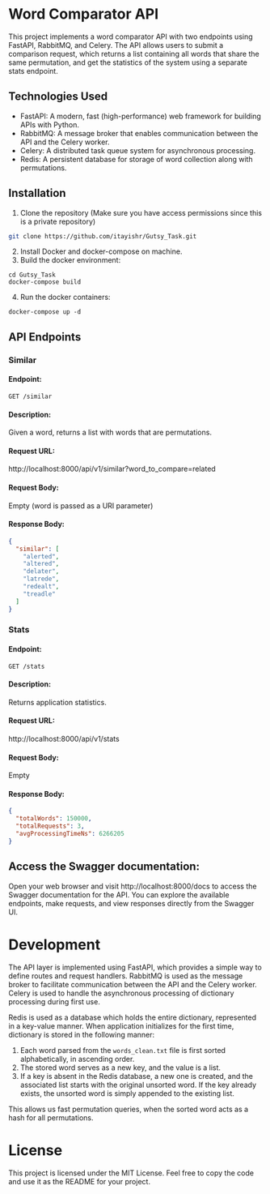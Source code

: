 # Word Comparator API

This project implements a word comparator API with two endpoints using FastAPI, RabbitMQ, and Celery. The API allows users to submit a comparison request, which returns a list containing all words that share the same permutation, and get the statistics of the system using a separate stats endpoint.

## Technologies Used

- FastAPI: A modern, fast (high-performance) web framework for building APIs with Python.
- RabbitMQ: A message broker that enables communication between the API and the Celery worker.
- Celery: A distributed task queue system for asynchronous processing.
- Redis: A persistent database for storage of word collection along with permutations.

## Installation 

1. Clone the repository (Make sure you have access permissions since this is a private repository)

```bash
git clone https://github.com/itayishr/Gutsy_Task.git
```

2. Install Docker and docker-compose on machine.
3. Build the docker environment:
```
cd Gutsy_Task
docker-compose build
```
4. Run the docker containers:
```
docker-compose up -d 
```

## API Endpoints

### Similar 

#### Endpoint: 
```GET /similar```

#### Description: 
Given a word, returns a list with words that are permutations. 

#### Request URL: 

http://localhost:8000/api/v1/similar?word_to_compare=related

#### Request Body: 

Empty (word is passed as a URI parameter)

#### Response Body:

```json
{
  "similar": [
    "alerted",
    "altered",
    "delater",
    "latrede",
    "redealt",
    "treadle"
  ]
}
```

### Stats 

#### Endpoint: 
```GET /stats```

#### Description: 
Returns application statistics.

#### Request URL: 

http://localhost:8000/api/v1/stats

#### Request Body: 

Empty

#### Response Body:

```json
{
  "totalWords": 150000,
  "totalRequests": 3,
  "avgProcessingTimeNs": 6266205
}
```
## Access the Swagger documentation:

Open your web browser and visit http://localhost:8000/docs to access the Swagger documentation for the API. 
You can explore the available endpoints, make requests, and view responses directly from the Swagger UI.


# Development

The API layer is implemented using FastAPI, which provides a simple way to define routes and request handlers.
RabbitMQ is used as the message broker to facilitate communication between the API and the Celery worker.
Celery is used to handle the asynchronous processing of dictionary processing during first use.

Redis is used as a database which holds the entire dictionary, represented in a key-value manner.
When application initializes for the first time, dictionary is stored in the following manner:
1. Each word parsed from the `words_clean.txt` file is first sorted alphabetically, in ascending order.
2. The stored word serves as a new key, and the value is a list. 
3. If a key is absent in the Redis database, a new one is created, and the associated list starts with the original unsorted word.
If the key already exists, the unsorted word is simply appended to the existing list.

This allows us fast permutation queries, when the sorted word acts as a hash for all permutations.

# License

This project is licensed under the MIT License.
Feel free to copy the code and use it as the README for your project.
